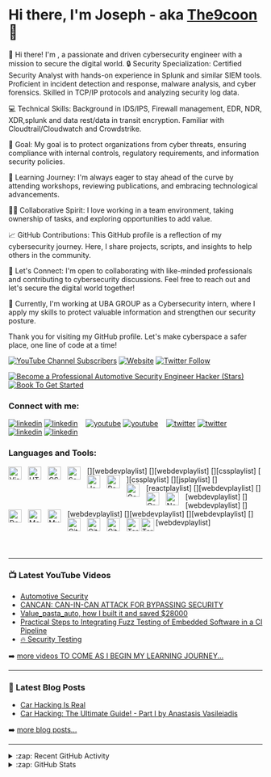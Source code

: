 # Hi there, I'm Joseph - aka [The9coon][youtube] 👋 
👋 Hi there! I'm , a passionate and driven cybersecurity engineer with a mission to secure the digital world.
🔒 Security Specialization: Certified Security Analyst with hands-on experience in Splunk and similar SIEM tools. Proficient in incident detection and response, malware analysis, and cyber forensics. Skilled in TCP/IP protocols and analyzing security log data.

💻 Technical Skills: Background in IDS/IPS, Firewall management, EDR, NDR, XDR,splunk and data rest/data in transit encryption. Familiar with Cloudtrail/Cloudwatch and Crowdstrike.

🎯 Goal: My goal is to protect organizations from cyber threats, ensuring compliance with internal controls, regulatory requirements, and information security policies.

🌱 Learning Journey: I'm always eager to stay ahead of the curve by attending workshops, reviewing publications, and embracing technological advancements.

👨‍💼 Collaborative Spirit: I love working in a team environment, taking ownership of tasks, and exploring opportunities to add value.

📈 GitHub Contributions: This GitHub profile is a reflection of my cybersecurity journey. Here, I share projects, scripts, and insights to help others in the community.

🤝 Let's Connect: I'm open to collaborating with like-minded professionals and contributing to cybersecurity discussions. Feel free to reach out and let's secure the digital world together!

🏢 Currently, I'm working at UBA GROUP as a Cybersecurity intern, where I apply my skills to protect valuable information and strengthen our security posture.

Thank you for visiting my GitHub profile. Let's make cyberspace a safer place, one line of code at a time!

[![YouTube Channel Subscribers](https://img.shields.io/youtube/channel/subscribers/FedXecG20J-jVSd6VJkbCw?logo=youtube&logoColor=red&style=for-the-badge)](https://youtube.com/@FedXecG20)
[![Website](https://img.shields.io/website?label=The9coon.com&style=for-the-badge&url=https%3A%2F%2Fasrg.io/)](https://asrg.io/)
[![Twitter Follow](https://img.shields.io/twitter/follow/The9coon?color=1DA1F2&logo=twitter&style=for-the-badge)](https://twitter.com/intent/follow?original_referer=https%3A%2F%2Fgithub.com%2Fbrosjsy&screen_name=bros_pappyjay)

[![Become a Professional Automotive Security Engineer Hacker (Stars)](https://img.shields.io/visual-studio-marketplace/stars/codestackr.codestackr-theme?label=codeSTACKr%20VS%20Code%20Theme&logo=visualstudiocode&logoColor=ff652f&style=for-the-badge)](https://asrg.io//items?itemName=codestackr.codestackr-theme)
[![Book To Get Started](https://img.shields.io/badge/-Become%20A%20VS%20Code%20SuperHero%20%E2%86%92-gray.svg?colorB=ff652f&style=for-the-badge)](https://www.amazon.com/Hacking-Connected-Cars-Techniques-Procedures/dp/1119491800)
### Connect with me:

[![linkedin](./img/globe-light.svg)](https://linkedin.com/in/cyberhoncho#gh-light-mode-only)
[![linkedin](./img/globe-dark.svg)](https://linkedin.com/in/cyberhoncho/#gh-dark-mode-only)
&nbsp;&nbsp;
[![youtube](./img/youtube-light.svg)](https://youtube.com/FedXecG20#gh-light-mode-only)
[![youtube](./img/youtube-dark.svg)](https://youtube.com/FedXecG20#gh-dark-mode-only)
&nbsp;&nbsp;
[![twitter](./img/twitter-light.svg)](https://twitter.com/bros_pappyjay#gh-light-mode-only)
[![twitter](./img/twitter-dark.svg)](https://twitter.com/bros_pappyjay#gh-dark-mode-only)
&nbsp;&nbsp;
[![linkedin](./img/linkedin-light.svg)](https://linkedin.com/in/cyberhoncho#gh-light-mode-only)
[![linkedin](./img/linkedin-dark.svg)](https://linkedin.com/in/cyberhoncho#gh-dark-mode-only)
&nbsp;&nbsp;

### Languages and Tools:

[<img align="left" alt="Visual Studio Code" width="26px" src="https://cdn.jsdelivr.net/gh/devicons/devicon/icons/vscode/vscode-original.svg" style="padding-right:10px;" />][webdevplaylist]
[<img align="left" alt="HTML5" width="26px" src="https://cdn.jsdelivr.net/gh/devicons/devicon/icons/html5/html5-original.svg" style="padding-right:10px;" />][webdevplaylist]
[<img align="left" alt="CSS3" width="26px" src="https://cdn.jsdelivr.net/gh/devicons/devicon/icons/css3/css3-original.svg" style="padding-right:10px;" />][cssplaylist]
[<img align="left" alt="Sass" width="26px" src="https://cdn.jsdelivr.net/gh/devicons/devicon/icons/sass/sass-original.svg" style="padding-right:10px;" />][cssplaylist]
[<img align="left" alt="JavaScript" width="26px" src="https://cdn.jsdelivr.net/gh/devicons/devicon/icons/javascript/javascript-original.svg" style="padding-right:10px;" />][jsplaylist]
[<img align="left" alt="React" width="26px" src="https://cdn.jsdelivr.net/gh/devicons/devicon/icons/react/react-original.svg" style="padding-right:10px;" />][reactplaylist]
[<img align="left" alt="Gatsby" width="26px" src="https://cdn.jsdelivr.net/gh/devicons/devicon/icons/gatsby/gatsby-original.svg" style="padding-right:10px;" />][webdevplaylist]
[<img align="left" alt="GraphQL" width="26px" src="https://cdn.jsdelivr.net/gh/devicons/devicon/icons/graphql/graphql-plain.svg" style="padding-right:10px;" />][webdevplaylist]
[<img align="left" alt="Node.js" width="26px" src="https://cdn.jsdelivr.net/gh/devicons/devicon/icons/nodejs/nodejs-original.svg" style="padding-right:10px;" />][webdevplaylist]
[<img align="left" alt="Deno" width="26px" src="./img/deno-light.svg" style="padding-right:10px;" />][webdevplaylist]
[<img align="left" alt="MongoDB" width="26px" src="https://cdn.jsdelivr.net/gh/devicons/devicon/icons/mongodb/mongodb-original.svg" style="padding-right:10px;" />][webdevplaylist]
[<img align="left" alt="MySQL" width="26px" src="https://cdn.jsdelivr.net/gh/devicons/devicon/icons/mysql/mysql-original.svg" style="padding-right:10px;" />][webdevplaylist]
[<img align="left" alt="Git" width="26px" src="https://cdn.jsdelivr.net/gh/devicons/devicon/icons/git/git-original.svg" style="padding-right:10px;" />][webdevplaylist]
[<img align="left" alt="GitHub" width="26px" src="https://user-images.githubusercontent.com/3369400/139447912-e0f43f33-6d9f-45f8-be46-2df5bbc91289.png" style="padding-right:10px;" />](https://www.youtube.com/playlist?list=PLkwxH9e_vrAJ0WbEsFA9W3I1W-g_BTsbt#gh-dark-mode-only)
[<img align="left" alt="GitHub" width="26px" src="https://user-images.githubusercontent.com/3369400/139448065-39a229ba-4b06-434b-bc67-616e2ed80c8f.png" style="padding-right:10px;" />](https://www.youtube.com/playlist?list=PLkwxH9e_vrAJ0WbEsFA9W3I1W-g_BTsbt#gh-light-mode-only)
[<img align="left" alt="Terminal" width="26px" src="./img/terminal-light.svg" />](https://www.youtube.com/playlist?list=PLkwxH9e_vrAJ0WbEsFA9W3I1W-g_BTsbt#gh-light-mode-only)
[<img align="left" alt="Terminal" width="26px" src="./img/terminal-dark.svg" />](https://www.youtube.com/playlist?list=PLkwxH9e_vrAJ0WbEsFA9W3I1W-g_BTsbt#gh-dark-mode-only)

<br />
<br />

---

### 📺 Latest YouTube Videos

<!-- YOUTUBE:START -->
- [Automotive Security](https://youtu.be/YO_52KFMJsU)
- [CANCAN: CAN-IN-CAN ATTACK FOR BYPASSING SECURITY](https://youtu.be/zjdFudt7B0A)
- [Value_pasta_auto, how I built it and saved $28000](https://youtu.be/MSk9KEwDcCc)
- [Practical Steps to Integrating Fuzz Testing of Embedded Software in a CI Pipeline](https://youtu.be/_IGCFNa8J9M)
- [🔥 Security Testing](https://youtu.be/nkDOQsz9qso)
<!-- YOUTUBE:END -->

➡️ [more videos TO COME AS I BEGIN MY LEARNING JOURNEY...](https://youtube.com/FedXecG20)

---

### 📕 Latest Blog Posts

<!-- BLOG-POST-LIST:START -->
- [Car Hacking Is Real](https://auth0.com/blog/car-hacking-and-cybersecurity-in-automotive-industry/)
- [Car Hacking: The Ultimate Guide! - Part I by Anastasis Vasileiadis](https://hakin9.org/car-hacking-the-ultimate-guide-part-i/)
<!-- BLOG-POST-LIST:END -->

➡️ [more blog posts...](https://asrg.io)

---

<details>
  <summary>:zap: Recent GitHub Activity</summary>
  
<!--START_SECTION:activity-->
1. 🗣 Commented on [#3](https://github.com/motion-canvas/examples/issues/3) in [motion-canvas/examples](https://github.com/motion-canvas/examples)
2. 🎉 Merged PR [#1](https://github.com/codeSTACKr/gentree-generator/pull/1) in [codeSTACKr/gentree-generator](https://github.com/codeSTACKr/gentree-generator)
3. 💪 Opened PR [#1](https://github.com/codeSTACKr/gentree-generator/pull/1) in [codeSTACKr/gentree-generator](https://github.com/codeSTACKr/gentree-generator)
4. 💪 Opened PR [#1](https://github.com/studio-demo/cloudcash-sass/pull/1) in [studio-demo/cloudcash-sass](https://github.com/studio-demo/cloudcash-sass)
5. 🎉 Merged PR [#1](https://github.com/codeSTACKr/superhero-extensions/pull/1) in [codeSTACKr/superhero-extensions](https://github.com/codeSTACKr/superhero-extensions)
<!--END_SECTION:activity-->

</details>

<details>
  <summary>:zap: GitHub Stats</summary>

  <img align="left" alt="brosjsy's GitHub Stats" src="https://github-readme-stats.vercel.app/api?username=brosjsy&show_icons=true&hide_border=false&title_color=ff652f&icon_color=FFE400&bg_color=09131B&text_color=ffffff&border_color=0c1a25" />

</details>

[website]: https://asrg.io/
[course]: https://asrg.io/
[twitter]: https://twitter.com/bros_pappyjay
[youtube]: https://youtube.com/FedXecG20
[linkedin]: https://linkedin.com/in/cyberhoncho
[CHV101 2020]: https://www.youtube.com/watch?v=EtDjyBPfMjw&list=PLpfIV1bSSmK-oERoJW_2gAXb0OAyoA2ay
[WEBINAR]: https://www.youtube.com/watch?v=Fx2ARIQLtyQ&list=PLpfIV1bSSmK_K3Wmh7ZMnGzM6k3UO0G1d
[ECU HACKING]: https://www.youtube.com/watch?v=4EVualAhHMc
[MY lab]: https://www.youtube.com/playlist?list=PLkwxH9e_vrAK4TdffpxKY3QGyHCpxFcQ0
